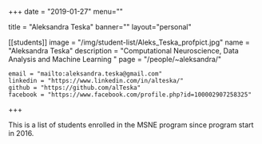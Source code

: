 
+++
date = "2019-01-27"
menu=""


title = "Aleksandra Teska"
banner=""
layout="personal"

[[students]]
    image = "/img/student-list/Aleks_Teska_profpict.jpg"
    name = "Aleksandra Teska"
    description = "Computational Neuroscience, Data Analysis and Machine Learning "
    page = "/people/~aleksandra/"

    email = "mailto:aleksandra.teska@gmail.com"
    linkedin = "https://www.linkedin.com/in/alteska/"
    github = "https://github.com/alTeska"
    facebook = "https://www.facebook.com/profile.php?id=100002907258325"


+++

This is a list of students enrolled in the MSNE program since program start in 2016.

